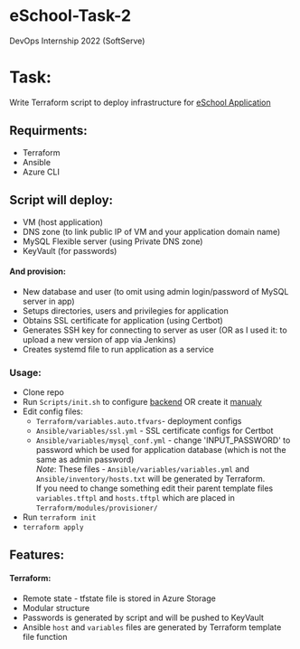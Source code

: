 # eSchool-Task-2
DevOps Internship 2022 (SoftServe) <br />
# Task: <br /> 
Write Terraform script to deploy infrastructure for [eSchool Application](https://github.com/Mitek/eSchool) <br /> 
## Requirments: 
- Terraform
- Ansible 
- Azure CLI 
## Script will deploy:
- VM (host application)
- DNS zone (to link public IP of VM and your application domain name)
- MySQL Flexible server (using Private DNS zone)
- KeyVault (for passwords)
#### And provision:
- New database and user (to omit using admin login/password of MySQL server in app)
- Setups directories, users and privilegies for application
- Obtains SSL certificate for application (using Certbot)
- Generates SSH key for connecting to server as user (OR as I used it: to upload a new version of app via Jenkins)
- Creates systemd file to run application as a service

### Usage:
- Clone repo
- Run `Scripts/init.sh` to configure [backend](https://www.terraform.io/language/settings/backends) OR create it [manualy](https://docs.microsoft.com/en-us/azure/developer/terraform/store-state-in-azure-storage?tabs=azure-cli)
- Edit config files:
  - `Terraform/variables.auto.tfvars`- deployment configs 
  - `Ansible/variables/ssl.yml` - SSL certificate configs for Certbot 
  - `Ansible/variables/mysql_conf.yml` - change 'INPUT_PASSWORD' to password which be used for application database (which is not the same as admin password) <br />
 *Note*: These files - `Ansible/variables/variables.yml` and `Ansible/inventory/hosts.txt` will be generated by Terraform. <br />
 If you need to change something edit their parent template files `variables.tftpl` and `hosts.tftpl` which are placed in `Terraform/modules/provisioner/`
 - Run `terraform init`
 - `terraform apply`
## Features:  <br />
#### Terraform:
  - Remote state - tfstate file is stored in Azure Storage 
  - Modular structure 
  - Passwords is generated by script and will be pushed to KeyVault 
  - Ansible `host` and `variables` files are generated by Terraform template file function  <br />
